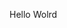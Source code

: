 Hello Wolrd


























































































































































































































































































































































































































































































































































































































































































































































































































































































































































































































































































































































































































































